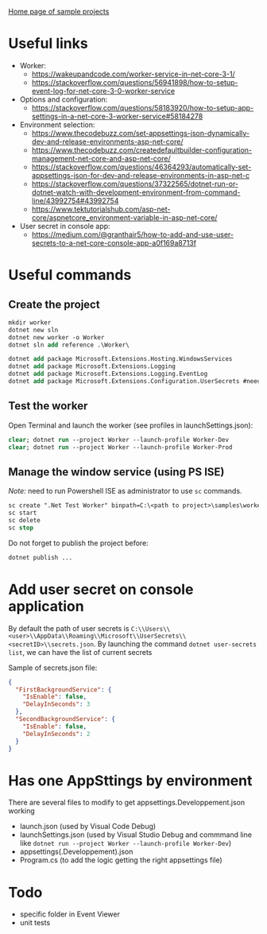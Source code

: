 [Home page of sample projects](https://github.com/oliviergranoux/samples)

# Useful links

* Worker:
  - https://wakeupandcode.com/worker-service-in-net-core-3-1/
  - https://stackoverflow.com/questions/56941898/how-to-setup-event-log-for-net-core-3-0-worker-service
* Options and configuration: 
  - https://stackoverflow.com/questions/58183920/how-to-setup-app-settings-in-a-net-core-3-worker-service#58184278
* Environment selection:
  - https://www.thecodebuzz.com/set-appsettings-json-dynamically-dev-and-release-environments-asp-net-core/
  - https://www.thecodebuzz.com/createdefaultbuilder-configuration-management-net-core-and-asp-net-core/
  - https://stackoverflow.com/questions/46364293/automatically-set-appsettings-json-for-dev-and-release-environments-in-asp-net-c
  - https://stackoverflow.com/questions/37322565/dotnet-run-or-dotnet-watch-with-development-environment-from-command-line/43992754#43992754
  - https://www.tektutorialshub.com/asp-net-core/aspnetcore_environment-variable-in-asp-net-core/
* User secret in console app:
  - https://medium.com/@granthair5/how-to-add-and-use-user-secrets-to-a-net-core-console-app-a0f169a8713f

# Useful commands

  ## Create the project

```ps
mkdir worker
dotnet new sln
dotnet new worker -o Worker
dotnet sln add reference .\Worker\

dotnet add package Microsoft.Extensions.Hosting.WindowsServices
dotnet add package Microsoft.Extensions.Logging
dotnet add package Microsoft.Extensions.Logging.EventLog
dotnet add package Microsoft.Extensions.Configuration.UserSecrets #needed if using user secrets on console
```

  ## Test the worker

Open Terminal and launch the worker (see profiles in launchSettings.json):
```ps
clear; dotnet run --project Worker --launch-profile Worker-Dev
clear; dotnet run --project Worker --launch-profile Worker-Prod
```

  ## Manage the window service (using PS ISE)

*Note:* need to run Powershell ISE as administrator to use ```sc``` commands.

```ps
sc create ".Net Test Worker" binpath=C:\<path to project>\samples\worker\Worker\bin\Debug\net5.0\publish\Worker.exe
sc start
sc delete
sc stop
```

Do not forget to publish the project before:
```ps
dotnet publish ...
```

# Add user secret on console application
By default the path of user secrets is ```C:\\Users\\<user>\\AppData\\Roaming\\Microsoft\\UserSecrets\\<secretID>\\secrets.json```.
By launching the command ```dotnet user-secrets list```, we can have the list of current secrets

Sample of secrets.json file:
```json
{
  "FirstBackgroundService": {
    "IsEnable": false,
    "DelayInSeconds": 3
  },
  "SecondBackgroundService": {
    "IsEnable": false,
    "DelayInSeconds": 2
  }
}
```

# Has one AppSttings by environment
There are several files to modify to get appsettings.Developpement.json working
* launch.json (used by Visual Code Debug)
* launchSettings.json (used by Visual Studio Debug and commmand line like ```dotnet run --project Worker --launch-profile Worker-Dev```)
* appsettings(.Developpement).json
* Program.cs (to add the logic getting the right appsettings file)

# Todo
* specific folder in Event Viewer 
* unit tests
